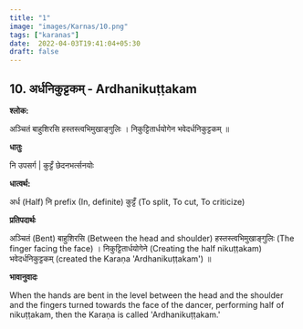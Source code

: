 ```yaml
---
title: "1"
image: "images/Karnas/10.png"
tags: ["karanas"]
date:  2022-04-03T19:41:04+05:30
draft: false
---
```


## 10. अर्धनिकुट्टकम् - Ardhanikuṭṭakam

**श्लोक:**


अञ्चितं बाहुशिरसि हस्तस्त्वभिमुखाङ्गुलिः । निकुट्टितार्धयोगेन भवेदर्धनिकुट्टकम् ॥

**धातुः**


नि उपसर्ग​ | कुट्टँ छेदनभर्त्सनयोः

**धात्वर्थ:**


अर्ध (Half)
नि prefix (In, definite) 
कुट्टँ (To split, To cut, To criticize)

**प्रतिपदार्थः**


अञ्चितं (Bent) बाहुशिरसि (Between the head and shoulder) हस्तस्त्वभिमुखाङ्गुलिः (The finger facing the face) । निकुट्टितार्धयोगेने (Creating the half nikuṭṭakam) भवेदर्धनिकुट्टकम् (created the Karaṇa 'Ardhanikuṭṭakam') ॥

**भावानुवादः**


When the hands are bent in the level between the head and the shoulder and the fingers turned towards the face of the dancer, performing half of nikuṭṭakam, then the Karaṇa is called 'Ardhanikuṭṭakam.' 

